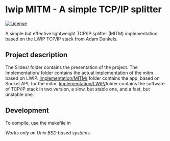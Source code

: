 # lwip MITM - A simple TCP/IP splitter

[![License](https://img.shields.io/badge/License-BSD%202--Clause-orange.svg)](https://opensource.org/licenses/BSD-2-Clause)

A simple but effective lightweight TCP/IP splitter (MITM) implementation, based on the LWIP TCP/IP stack from Adam Dunkels.

## Project description

The Slides/ folder contains the presentation of the project.
The Implementation/ folder contains the actual implementation of the mitm based on LWIP.
[Implementation/MITM/](Implementation/MITM/) folder contains the app, based on Socket API, for the mitm.
[Implementation/LWIP/](Implementation/LWIP/)folder contains the software of TCP/IP stack in two version, a slow, but stable one, and a fast, but unstable one.


## Development

To compile, use the makefile in [](MITM/main/)

*Works only on Unix BSD based systems.*